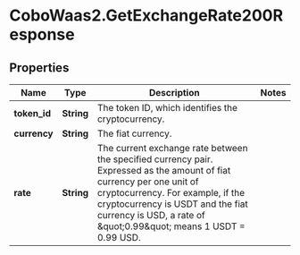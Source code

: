 # CoboWaas2.GetExchangeRate200Response

## Properties

Name | Type | Description | Notes
------------ | ------------- | ------------- | -------------
**token_id** | **String** | The token ID, which identifies the cryptocurrency. | 
**currency** | **String** | The fiat currency. | 
**rate** | **String** | The current exchange rate between the specified currency pair. Expressed as the amount of fiat currency per one unit of cryptocurrency. For example, if the cryptocurrency is USDT and the fiat currency is USD, a rate of \&quot;0.99\&quot; means 1 USDT &#x3D; 0.99 USD. | 


